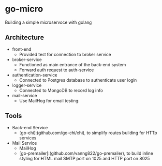 # go-micro
Building a simple microservoce with golang

## Architecture
- front-end
    - Provided test for connection to broker service
- broker-service
    - Functioned as main entrance of the back-end system
    - Forward auth request to auth-service
- authentication-service
    - Connected to Postgres database to authenticate user login
- logger-service
    - Connected to MongoDB to record log info
- mail-service
    - Use MailHog for email testing 


## Tools
- Back-end Service
    - [go-chi]:(github.com/go-chi/chi), to simplify routes building for HTTp services
- Mail Service
    - MailHog
    - [go-premailer]:(github.com/vanng822/go-premailer), to build inline styling for HTML mail
SMTP port on 1025 and HTTP port on 8025